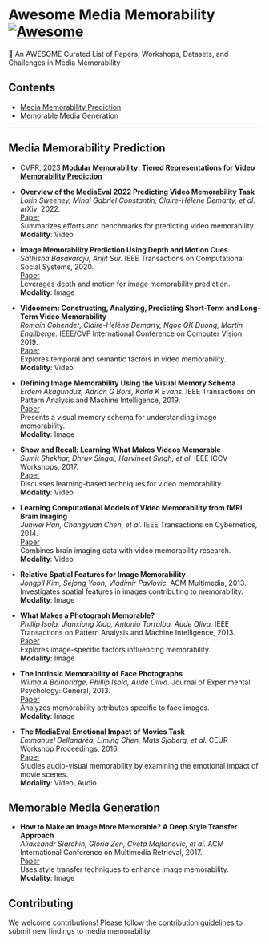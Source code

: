 # Awesome Media Memorability [![Awesome](https://awesome.re/badge.svg)](https://awesome.re)
🤩 An AWESOME Curated List of Papers, Workshops, Datasets, and Challenges in Media Memorability

## Contents
- [Media Memorability Prediction](#media-memorability-prediction)
- [Memorable Media Generation](#memorable-media-generation)

---

## Media Memorability Prediction
- CVPR, 2023 [**Modular Memorability: Tiered Representations for Video Memorability Prediction**](https://openaccess.thecvf.com/content/CVPR2023/html/Dumont_Modular_Memorability_Tiered_Representations_for_Video_Memorability_Prediction_CVPR_2023_paper.html)


- **Overview of the MediaEval 2022 Predicting Video Memorability Task**  
  *Lorin Sweeney, Mihai Gabriel Constantin, Claire-Hélène Demarty, et al.* arXiv, 2022.  
  [Paper](https://arxiv.org/abs/2212.06516)  
  Summarizes efforts and benchmarks for predicting video memorability.  
  **Modality**: Video

- **Image Memorability Prediction Using Depth and Motion Cues**  
  *Sathisha Basavaraju, Arijit Sur.* IEEE Transactions on Computational Social Systems, 2020.  
  [Paper](https://doi.org/10.1109/TCSS.2020.2973172)  
  Leverages depth and motion for image memorability prediction.  
  **Modality**: Image

- **Videomem: Constructing, Analyzing, Predicting Short-Term and Long-Term Video Memorability**  
  *Romain Cohendet, Claire-Hélène Demarty, Ngoc QK Duong, Martin Engilberge.* IEEE/CVF International Conference on Computer Vision, 2019.  
  [Paper](https://doi.org/10.1109/ICCV.2019.00263)  
  Explores temporal and semantic factors in video memorability.  
  **Modality**: Video

- **Defining Image Memorability Using the Visual Memory Schema**  
  *Erdem Akagunduz, Adrian G Bors, Karla K Evans.* IEEE Transactions on Pattern Analysis and Machine Intelligence, 2019.  
  [Paper](https://doi.org/10.1109/TPAMI.2019.2904959)  
  Presents a visual memory schema for understanding image memorability.  
  **Modality**: Image

- **Show and Recall: Learning What Makes Videos Memorable**  
  *Sumit Shekhar, Dhruv Singal, Harvineet Singh, et al.* IEEE ICCV Workshops, 2017.  
  [Paper](https://doi.org/10.1109/ICCVW.2017.320)  
  Discusses learning-based techniques for video memorability.  
  **Modality**: Video

- **Learning Computational Models of Video Memorability from fMRI Brain Imaging**  
  *Junwei Han, Changyuan Chen, et al.* IEEE Transactions on Cybernetics, 2014.  
  [Paper](https://doi.org/10.1109/TCYB.2014.2329078)  
  Combines brain imaging data with video memorability research.  
  **Modality**: Video

- **Relative Spatial Features for Image Memorability**  
  *Jongpil Kim, Sejong Yoon, Vladimir Pavlovic.* ACM Multimedia, 2013.  
  Investigates spatial features in images contributing to memorability.  
  **Modality**: Image

- **What Makes a Photograph Memorable?**  
  *Phillip Isola, Jianxiong Xiao, Antonio Torralba, Aude Oliva.* IEEE Transactions on Pattern Analysis and Machine Intelligence, 2013.  
  [Paper](https://doi.org/10.1109/TPAMI.2013.200)  
  Explores image-specific factors influencing memorability.  
  **Modality**: Image

- **The Intrinsic Memorability of Face Photographs**  
  *Wilma A Bainbridge, Phillip Isola, Aude Oliva.* Journal of Experimental Psychology: General, 2013.  
  [Paper](https://doi.org/10.1037/a0033872)  
  Analyzes memorability attributes specific to face images.  
  **Modality**: Image

- **The MediaEval Emotional Impact of Movies Task**  
  *Emmanuel Dellandréa, Liming Chen, Mats Sjoberg, et al.* CEUR Workshop Proceedings, 2016.  
  [Paper](https://ceur-ws.org/Vol-1609/)  
  Studies audio-visual memorability by examining the emotional impact of movie scenes.  
  **Modality**: Video, Audio

## Memorable Media Generation

- **How to Make an Image More Memorable? A Deep Style Transfer Approach**  
  *Aliaksandr Siarohin, Gloria Zen, Cveta Majtanovic, et al.* ACM International Conference on Multimedia Retrieval, 2017.  
  [Paper](https://doi.org/10.1145/3078971.3078987)  
  Uses style transfer techniques to enhance image memorability.  
  **Modality**: Image

## Contributing

We welcome contributions! Please follow the [contribution guidelines](CONTRIBUTING.md) to submit new findings to media memorability.
